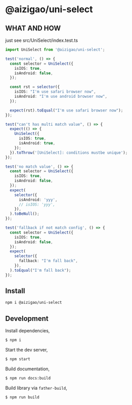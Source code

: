 # @aizigao/uni-select

## WHAT AND HOW

just see src/UniSelect/index.test.ts

```ts
import UniSelect from '@aizigao/uni-select';

test('normal', () => {
  const selector = UniSelect({
    isIOS: true,
    isAndroid: false,
  });

  const rst = selector({
    isIOS: "I'm use safari browser now",
    isAndroid: "I'm use android browser now",
  });

  expect(rst).toEqual("I'm use safari browser now");
});

test("can't has multi match value", () => {
  expect(() => {
    UniSelect({
      isIOS: true,
      isAndroid: true,
    });
  }).toThrow('[UniSelect]: conditions mustbe unique');
});

test('no match value', () => {
  const selector = UniSelect({
    isIOS: true,
    isAndroid: false,
  });
  expect(
    selector({
      isAndroid: 'yyy',
      // isIOS: 'yyy',
    }),
  ).toBeNull();
});

test('fallback if not match config', () => {
  const selector = UniSelect({
    isIOS: true,
    isAndroid: false,
  });
  expect(
    selector({
      fallback: "I'm fall back",
    }),
  ).toEqual("I'm fall back");
});
```

## Install

```bash
npm i @aizigao/uni-select
```

## Development

Install dependencies,

```bash
$ npm i
```

Start the dev server,

```bash
$ npm start
```

Build documentation,

```bash
$ npm run docs:build
```

Build library via `father-build`,

```bash
$ npm run build
```

